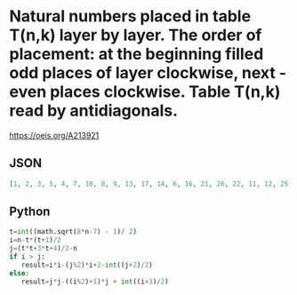 # Natural numbers placed in table T\(n,k\) layer by layer\. The order of placement: at the beginning filled odd places of layer clockwise, next \- even places clockwise\. Table T\(n,k\) read by antidiagonals\.
https://oeis.org/A213921
## JSON
```JSON
[1, 2, 3, 5, 4, 7, 10, 8, 9, 13, 17, 14, 6, 16, 21, 26, 22, 11, 12, 25, 31, 37, 32, 18, 15, 20, 36, 43, 50, 44, 27, 23, 24, 30, 49, 57, 65, 58, 38, 33, 19, 35, 42, 64, 73, 82, 74, 51, 45, 28, 29, 48, 56, 81, 91, 101, 92, 66, 59, 39, 34, 41, 63, 72, 100, 111]
```
## Python
```Python
t=int((math.sqrt(8*n-7) - 1)/ 2)
i=n-t*(t+1)/2
j=(t*t+3*t+4)/2-n
if i > j:
   result=i*i-(j%2)*i+2-int((j+2)/2)
else:
   result=j*j-((i%2)+1)*j + int((i+3)/2)
```
